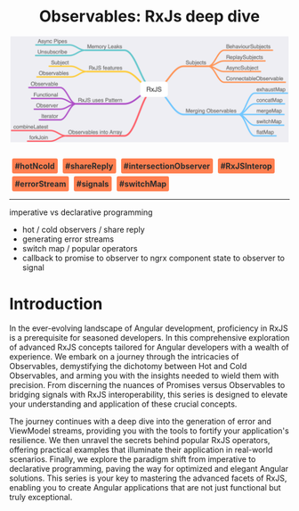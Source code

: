 <h1 align="center">Observables: RxJs deep dive</h1>
<img src="img/title.png" style="display:block; margin:auto;" width="500px">

<span style="background-color: coral;font-weight:bold;color:#2d2d2d; padding: 5px; border-radius: 3px; display:inline-block; margin: 15px 0 0 5px;">#hotNcold</span>
<span style="background-color: coral;font-weight:bold;color:#2d2d2d; padding: 5px; border-radius: 3px; display:inline-block; margin: 5px 0 0 5px;">#shareReply</span>
<span style="background-color: coral;font-weight:bold;color:#2d2d2d; padding: 5px; border-radius: 3px; display:inline-block; margin: 5px 0 0 5px;">#intersectionObserver</span>
<span style="background-color: coral;font-weight:bold;color:#2d2d2d; padding: 5px; border-radius: 3px; display:inline-block; margin: 5px 0 0 5px;">#RxJSInterop</span>
<span style="background-color: coral;font-weight:bold;color:#2d2d2d; padding: 5px; border-radius: 3px; display:inline-block; margin: 5px 0 0 5px;">#errorStream</span>
<span style="background-color: coral;font-weight:bold;color:#2d2d2d; padding: 5px; border-radius: 3px; display:inline-block; margin: 5px 0 0 5px;">#signals</span>
<span style="background-color: coral;font-weight:bold;color:#2d2d2d; padding: 5px; border-radius: 3px; display:inline-block; margin: 5px 0 0 5px;">#switchMap</span>

---

imperative vs declarative programming

- hot / cold observers / share reply
- generating error streams
- switch map / popular operators
- callback to promise to observer to ngrx component state to observer to signal

# Introduction

In the ever-evolving landscape of Angular development, proficiency in RxJS is a prerequisite for seasoned developers. In this comprehensive exploration of advanced RxJS concepts tailored for Angular developers with a wealth of experience. We embark on a journey through the intricacies of Observables, demystifying the dichotomy between Hot and Cold Observables, and arming you with the insights needed to wield them with precision. From discerning the nuances of Promises versus Observables to bridging signals with RxJS interoperability, this series is designed to elevate your understanding and application of these crucial concepts.

The journey continues with a deep dive into the generation of error and ViewModel streams, providing you with the tools to fortify your application's resilience. We then unravel the secrets behind popular RxJS operators, offering practical examples that illuminate their application in real-world scenarios. Finally, we explore the paradigm shift from imperative to declarative programming, paving the way for optimized and elegant Angular solutions. This series is your key to mastering the advanced facets of RxJS, enabling you to create Angular applications that are not just functional but truly exceptional.
